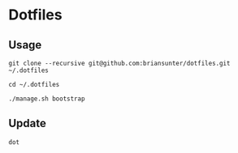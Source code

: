 # Dotfiles
## Usage
`git clone --recursive git@github.com:briansunter/dotfiles.git ~/.dotfiles`

`cd ~/.dotfiles`

`./manage.sh bootstrap`

## Update
`dot`
